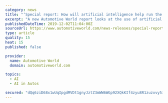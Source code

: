 ```yaml
---
category: news
title: "‘Special report: How will artificial intelligence help run the auto industry?’"
excerpt: "A new Automotive World report looks at the use of artificial intelligence (AI) in corporate and non-driving aspects of automotive ... Discussion about the use of AI in the automotive industry most frequently focuses on AI in self-driving and autonomous vehicle (AV) applications, but there is a significant place for AI deployment in many other ..."
publishedDateTime: 2019-12-02T11:04:00Z
sourceUrl: https://www.automotiveworld.com/news-releases/special-report-how-will-artificial-intelligence-help-run-the-auto-industry-2/
type: article
quality: 15
heat: 15
published: false

provider:
  name: Automotive World
  domain: automotiveworld.com

topics:
  - AI
  - AI in Autos

secured: "dQq6ziD68x1wUqIpgdMVDt1gnyJztZ3mWW6WGp92XQkKIf4zyu8R1zuzxvy5i7PFOFIvh9Y7k03R6RMhXfgFpTGn+LCINYH5apa6Rn5VXhIjyX56u2vdBDFM90SFpOUaw3uQHRWzteLxKqhJGN2hZzQ78tP1MOpiwbkQGzzuInNeQV+TfumJV1rsW/mQqJBGQWJcTPf0QvvOwDeYx57zsiGzUQ/oMJa1E3j99gCNuEMh+GZu1t8jYNQbGEy2rrVP+Lk3P7WM41C73euiWpLwNw==;SHIs7t+5IydHejPL3OhyBA=="
---
```


